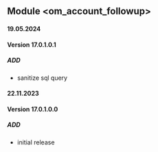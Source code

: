 ## Module <om_account_followup>

#### 19.05.2024
#### Version 17.0.1.0.1
##### ADD
- sanitize sql query

#### 22.11.2023
#### Version 17.0.1.0.0
##### ADD
- initial release




